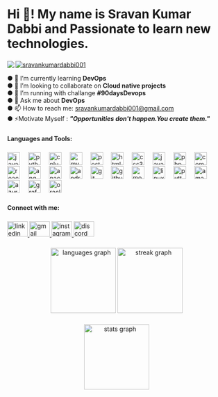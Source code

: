 <h1 align="left">Hi 👋! My name is Sravan Kumar Dabbi and Passionate to learn new technologies.</h1>

###
<img align="left" src="https://visitor-badge.laobi.icu/badge?page_id=Sravankumardabbi001.Sravankumardabbi001&left_color=blueviolet&right_color=blue"  />
<p align="left"> <a href="https://github.com/ryo-ma/github-profile-trophy"><img src="https://github-profile-trophy.vercel.app/?username=sravankumardabbi001" alt="sravankumardabbi001" /> </a> </p>



<p align="left">● 🌱 I’m currently learning <b>DevOps</b><br>● 👯 I’m looking to collaborate on <b>Cloud native projects</b><br>● 🔭 I’m running with challange <b>#90daysDevops</b><br>● 💬 Ask me about <b>DevOps</b><br>● 📫 How to reach me: <a href="gmail.com">sravankumardabbi001@gmail.com</a><br>● ⚡Motivate Myself : <i><b>"Opportunities don't happen.You create them."</b></i></p>

###

<h4 align="left">Languages and Tools:</h4>

###

<div align="left">
  <img src="https://cdn.jsdelivr.net/gh/devicons/devicon/icons/java/java-original.svg" height="29" alt="java logo"  />
  <img width="11" />
  <img src="https://cdn.jsdelivr.net/gh/devicons/devicon/icons/python/python-original.svg" height="29" alt="python logo"  />
  <img width="11" />
  <img src="https://cdn.jsdelivr.net/gh/devicons/devicon/icons/cplusplus/cplusplus-original.svg" height="29" alt="cplusplus logo"  />
  <img width="11" />
  <img src="https://cdn.jsdelivr.net/gh/devicons/devicon/icons/mysql/mysql-original.svg" height="29" alt="mysql logo"  />
  <img width="11" />
  <img src="https://cdn.jsdelivr.net/gh/devicons/devicon/icons/postgresql/postgresql-original.svg" height="29" alt="postgresql logo"  />
  <img width="11" />
  <img src="https://cdn.jsdelivr.net/gh/devicons/devicon/icons/html5/html5-original.svg" height="29" alt="html5 logo"  />
  <img width="11" />
  <img src="https://cdn.jsdelivr.net/gh/devicons/devicon/icons/css3/css3-original.svg" height="29" alt="css3 logo"  />
  <img width="11" />
  <img src="https://cdn.jsdelivr.net/gh/devicons/devicon/icons/javascript/javascript-plain.svg" height="29" alt="javascript logo"  />
  <img width="11" />
  <img src="https://cdn.jsdelivr.net/gh/devicons/devicon/icons/php/php-original.svg" height="29" alt="php logo"  />
  <img width="11" />
  <img src="https://cdn.jsdelivr.net/gh/devicons/devicon/icons/composer/composer-original.svg" height="29" alt="composer logo"  />
  <img width="11" />
  <img src="https://cdn.jsdelivr.net/gh/devicons/devicon/icons/react/react-original.svg" height="29" alt="react logo"  />
  <img width="11" />
  <img src="https://cdn.jsdelivr.net/gh/devicons/devicon/icons/angularjs/angularjs-original.svg" height="29" alt="angularjs logo"  />
  <img width="11" />
  <img src="https://cdn.jsdelivr.net/gh/devicons/devicon/icons/anaconda/anaconda-original.svg" height="29" alt="anaconda logo"  />
  <img width="11" />
  <img src="https://cdn.jsdelivr.net/gh/devicons/devicon/icons/androidstudio/androidstudio-original.svg" height="29" alt="androidstudio logo"  />
  <img width="11" />
  <img src="https://cdn.jsdelivr.net/gh/devicons/devicon/icons/git/git-plain.svg" height="29" alt="git logo"  />
  <img width="11" />
  <img src="https://cdn.jsdelivr.net/gh/devicons/devicon/icons/github/github-original.svg" height="29" alt="github logo"  />
  <img width="11" />
  <img src="https://cdn.jsdelivr.net/gh/devicons/devicon/icons/mongodb/mongodb-original.svg" height="29" alt="mongodb logo"  />
  <img width="11" />
  <img src="https://cdn.jsdelivr.net/gh/devicons/devicon/icons/linux/linux-original.svg" height="29" alt="linux logo"  />
  <img width="11" />
  <img src="https://cdn.jsdelivr.net/gh/devicons/devicon/icons/putty/putty-original.svg" height="29" alt="putty logo"  />
  <img width="11" />
  <img src="https://cdn.jsdelivr.net/gh/devicons/devicon/icons/amazonwebservices/amazonwebservices-plain-wordmark.svg" height="29" alt="amazonwebservices logo"  />
  <img width="11" />
  <img src="https://cdn.jsdelivr.net/gh/devicons/devicon/icons/azure/azure-original.svg" height="29" alt="azure logo"  />
  <img width="11" />
  <img src="https://cdn.jsdelivr.net/gh/devicons/devicon/icons/grafana/grafana-original.svg" height="29" alt="grafana logo"  />
  <img width="11" />
  <img src="https://cdn.jsdelivr.net/gh/devicons/devicon/icons/oracle/oracle-original.svg" height="29" alt="oracle logo"  />
</div>

###

<h4 align="left">Connect with me:</h4>

###

<div align="left">
  <a href="https://www.linkedin.com/in/dabbisravankumar/" target="_blank">
    <img src="https://raw.githubusercontent.com/maurodesouza/profile-readme-generator/master/src/assets/icons/social/linkedin/default.svg" width="47" height="35" alt="linkedin logo"  />
  </a>
  <a href="sravankumardabbi001@gmail.com" target="_blank">
    <img src="https://raw.githubusercontent.com/maurodesouza/profile-readme-generator/master/src/assets/icons/social/gmail/default.svg" width="47" height="35" alt="gmail logo"  />
  </a>
  <a href="https://www.instagram.com/sravan__smart/" target="_blank">
    <img src="https://raw.githubusercontent.com/maurodesouza/profile-readme-generator/master/src/assets/icons/social/instagram/default.svg" width="47" height="35" alt="instagram logo"  />
  </a>
  <a href="https://discord.com/channels/@me" target="_blank">
    <img src="https://raw.githubusercontent.com/maurodesouza/profile-readme-generator/master/src/assets/icons/social/discord/default.svg" width="47" height="35" alt="discord logo"  />
  </a>
</div>

###

<div align="center">
  <img src="https://github-readme-stats.vercel.app/api/top-langs?username=Sravankumardabbi001&locale=en&hide_title=false&layout=compact&card_width=320&langs_count=5&theme=dracula&hide_border=false&order=2" height="150" alt="languages graph"  />
  <img src="https://streak-stats.demolab.com?user=Sravankumardabbi001&locale=en&mode=daily&theme=dracula&hide_border=false&border_radius=5&order=3" height="150" alt="streak graph"  />
</div>

###



###

<div align="center">
  <img src="https://github-readme-stats.vercel.app/api?username=Sravankumardabbi001&hide_title=true&hide_rank=false&show_icons=true&include_all_commits=true&count_private=true&disable_animations=false&theme=dracula&locale=en&hide_border=false&order=1" height="150" alt="stats graph"  />
</div>

###


